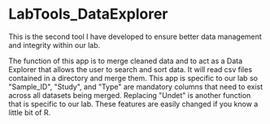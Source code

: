 # LabTools_DataExplorer

This is the second tool I have developed to ensure better data management and integrity within our lab.

The function of this app is to merge cleaned data and to act as a Data Explorer that allows the user to search and sort data. It will read csv files contained in a directory and merge them. This app is specific to our lab so "Sample_ID", "Study", and "Type" are mandatory columns that need to exist across all datasets being merged. Replacing "Undet" is another function that is specific to our lab. These features are easily changed if you know a little bit of R.
